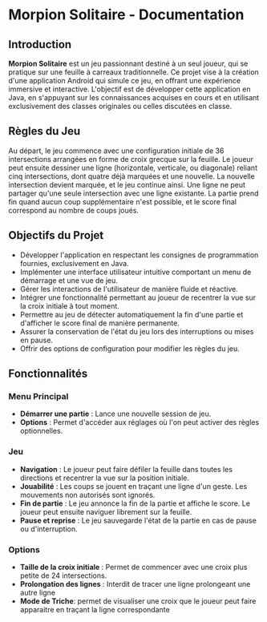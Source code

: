 # Morpion Solitaire - Documentation

## Introduction

**Morpion Solitaire** est un jeu passionnant destiné à un seul joueur, qui se pratique sur une feuille à carreaux traditionnelle. Ce projet vise à la création d'une application Android qui simule ce jeu, en offrant une expérience immersive et interactive. L'objectif est de développer cette application en Java, en s'appuyant sur les connaissances acquises en cours et en utilisant exclusivement des classes originales ou celles discutées en classe.

## Règles du Jeu

Au départ, le jeu commence avec une configuration initiale de 36 intersections arrangées en forme de croix grecque sur la feuille. Le joueur peut ensuite dessiner une ligne (horizontale, verticale, ou diagonale) reliant cinq intersections, dont quatre déjà marquées et une nouvelle. La nouvelle intersection devient marquée, et le jeu continue ainsi. Une ligne ne peut partager qu'une seule intersection avec une ligne existante. La partie prend fin quand aucun coup supplémentaire n'est possible, et le score final correspond au nombre de coups joués.

## Objectifs du Projet

- Développer l'application en respectant les consignes de programmation fournies, exclusivement en Java.
- Implémenter une interface utilisateur intuitive comportant un menu de démarrage et une vue de jeu.
- Gérer les interactions de l'utilisateur de manière fluide et réactive.
- Intégrer une fonctionnalité permettant au joueur de recentrer la vue sur la croix initiale à tout moment.
- Permettre au jeu de détecter automatiquement la fin d'une partie et d'afficher le score final de manière permanente.
- Assurer la conservation de l'état du jeu lors des interruptions ou mises en pause.
- Offrir des options de configuration pour modifier les règles du jeu.

## Fonctionnalités

### Menu Principal

- **Démarrer une partie** : Lance une nouvelle session de jeu.
- **Options** : Permet d'accéder aux réglages où l'on peut activer des règles optionnelles.

### Jeu

- **Navigation** : Le joueur peut faire défiler la feuille dans toutes les directions et recentrer la vue sur la position initiale.
- **Jouabilité** : Les coups se jouent en traçant une ligne d'un geste. Les mouvements non autorisés sont ignorés.
- **Fin de partie** : Le jeu annonce la fin de la partie et affiche le score. Le joueur peut ensuite naviguer librement sur la feuille.
- **Pause et reprise** : Le jeu sauvegarde l'état de la partie en cas de pause ou d'interruption.

### Options

- **Taille de la croix initiale** : Permet de commencer avec une croix plus petite de 24 intersections.
- **Prolongation des lignes** : Interdit de tracer une ligne prolongeant une autre ligne
- **Mode de Triche**: permet de visualiser une croix que le joueur peut faire apparaitre en traçant la ligne correspondante